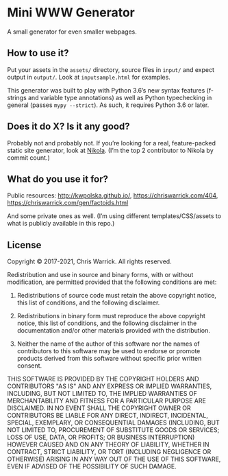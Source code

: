 Mini WWW Generator
==================

A small generator for even smaller webpages.

How to use it?
--------------

Put your assets in the `assets/` directory, source files in `input/` and expect output in `output/`. Look at `inputsample.html` for examples.

This generator was built to play with Python 3.6’s new syntax features (f-strings and variable type annotations) as well as Python typechecking in general (passes `mypy --strict`). As such, it requires Python 3.6 or later.

Does it do X? Is it any good?
-----------------------------

Probably not and probably not. If you’re looking for a real, feature-packed static site generator, look at [Nikola](https://getnikola.com/). (I’m the top 2 contributor to Nikola by commit count.)

What do you use it for?
-----------------------

Public resources: <http://kwpolska.github.io/>, <https://chriswarrick.com/404>, <https://chriswarrick.com/gen/factoids.html>

And some private ones as well. (I’m using different templates/CSS/assets to what is publicly available in this repo.)

License
-------

Copyright © 2017-2021, Chris Warrick.
All rights reserved.

Redistribution and use in source and binary forms, with or without modification, are permitted provided that the following conditions are met:

1. Redistributions of source code must retain the above copyright notice, this list of conditions, and the following disclaimer.

2. Redistributions in binary form must reproduce the above copyright notice, this list of conditions, and the following disclaimer in the documentation and/or other materials provided with the distribution.

3. Neither the name of the author of this software nor the names of contributors to this software may be used to endorse or promote products derived from this software without specific prior written consent.

THIS SOFTWARE IS PROVIDED BY THE COPYRIGHT HOLDERS AND CONTRIBUTORS "AS IS" AND ANY EXPRESS OR IMPLIED WARRANTIES, INCLUDING, BUT NOT LIMITED TO, THE IMPLIED WARRANTIES OF MERCHANTABILITY AND FITNESS FOR A PARTICULAR PURPOSE ARE DISCLAIMED.  IN NO EVENT SHALL THE COPYRIGHT OWNER OR CONTRIBUTORS BE LIABLE FOR ANY DIRECT, INDIRECT, INCIDENTAL, SPECIAL, EXEMPLARY, OR CONSEQUENTIAL DAMAGES (INCLUDING, BUT NOT LIMITED TO, PROCUREMENT OF SUBSTITUTE GOODS OR SERVICES; LOSS OF USE, DATA, OR PROFITS; OR BUSINESS INTERRUPTION) HOWEVER CAUSED AND ON ANY THEORY OF LIABILITY, WHETHER IN CONTRACT, STRICT LIABILITY, OR TORT (INCLUDING NEGLIGENCE OR OTHERWISE) ARISING IN ANY WAY OUT OF THE USE OF THIS SOFTWARE, EVEN IF ADVISED OF THE POSSIBILITY OF SUCH DAMAGE.
